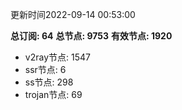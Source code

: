 更新时间2022-09-14 00:53:00

**总订阅: 64**
**总节点: 9753**
**有效节点: 1920**
- v2ray节点: 1547
- ssr节点: 6
- ss节点: 298
- trojan节点: 69

